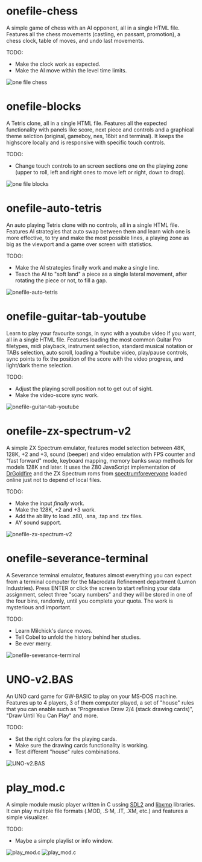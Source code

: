onefile-chess
=============
A simple game of chess with an AI opponent, all in a single HTML file. Features all the chess movements (castling, en passant, promotion), a chess clock, table of moves, and undo last movements. 

TODO: 
- Make the clock work as expected.
- Make the AI move within the level time limits.

![one file chess](https://raw.githubusercontent.com/mmoroca/vibecoding/refs/heads/main/images/onefile-chess.jpeg)

onefile-blocks
==============
A Tetris clone, all in a single HTML file. Features all the expected functionality with panels like score, next piece and controls and a graphical theme selction (original, gameboy, nes, 16bit and terminal). It keeps the highscore locally and is responsive with specific touch controls.

TODO:
- Change touch controls to an screen sections one on the playing zone (upper to roll, left and right ones to move left or right, down to drop).

![one file blocks](https://raw.githubusercontent.com/mmoroca/vibecoding/refs/heads/main/images/onefile-blocks.jpeg)

onefile-auto-tetris
===================
An auto playing Tetris clone with no controls, all in a single HTML file. Features AI strategies that auto swap between them and learn wich one is more effective, to try and make the most possible lines, a playing zone as big as the viewport and a game over screen with statistics.

TODO:
- Make the AI strategies finally work and make a single line.
- Teach the AI to "soft land" a piece as a single lateral movement, after rotating the piece or not, to fill a gap.

![onefile-auto-tetris](https://raw.githubusercontent.com/mmoroca/vibecoding/refs/heads/main/images/onefile-auto-tetris.jpeg)

onefile-guitar-tab-youtube
==========================
Learn to play your favourite songs, in sync with a youtube video if you want, all in a single HTML file. Features loading the most common Guitar Pro filetypes, midi playback, instrument selection, standard musical notation or TABs selection, auto scroll, loading a Youtube video, play/pause controls, sync points to fix the position of the score with the video progress, and light/dark theme selection.

TODO:
- Adjust the playing scroll position not to get out of sight.
- Make the video-score sync work.

![onefile-guitar-tab-youtube](https://raw.githubusercontent.com/mmoroca/vibecoding/refs/heads/main/images/onefile-guitar-tab-youtube.jpeg)

onefile-zx-spectrum-v2
======================
A simple ZX Spectrum emulator, features model selection between 48K, 128K, +2 and +3, sound (beeper) and video emulation with FPS counter and "fast forward" mode, keyboard mapping, memory banks swap methods for models 128K and later. It uses the Z80 JavaScript implementation of [DrGoldfire](https://github.com/DrGoldfire/Z80.js/tree/master) and the ZX Spectrum roms from [spectrumforeveryone](https://github.com/spectrumforeveryone/zx-roms) loaded online just not to depend of local files.

TODO:
- Make the input *finally* work.
- Make the 128K, +2 and +3 work.
- Add the ability to load .z80, .sna, .tap and .tzx files.
- AY sound support.

![onefile-zx-spectrum-v2](https://raw.githubusercontent.com/mmoroca/vibecoding/refs/heads/main/images/onefile-zx-spectrum-v2.png)

onefile-severance-terminal
==========================
A Severance terminal emulator, features almost everything you can expect from a terminal computer for the Macrodata Refinement department (Lumon Industries). Press ENTER or click the screen to start refining your data assignment, select three "scary numbers" and they will be stored in one of the four bins, randomly, until you complete your quota. The work is mysterious and important.

TODO:
- Learn Milchick's dance moves.
- Tell Cobel to unfold the history behind her studies.
- Be ever merry.

![onefile-severance-terminal](https://raw.githubusercontent.com/mmoroca/vibecoding/refs/heads/main/images/onefile-severance-terminal.png)

UNO-v2.BAS
==========
An UNO card game for GW-BASIC to play on your MS-DOS machine. Features up to 4 players, 3 of them computer played, a set of "house" rules that you can enable such as "Progressive Draw 2/4 (stack drawing cards)", "Draw Until You Can Play" and more.

TODO:
- Set the right colors for the playing cards.
- Make sure the drawing cards functionality is working.
- Test different "house" rules combinations.

![UNO-v2.BAS](https://raw.githubusercontent.com/mmoroca/vibecoding/refs/heads/main/images/UNO-v2_BAS.png)

play_mod.c
==========
A simple module music player written in C ussing [SDL2](https://github.com/libsdl-org) and [libxmp](https://github.com/libxmp/libxmp) libraries. It can play multiple file formats (.MOD, .S·M, .IT, .XM, etc.) and features a simple visualizer. 

TODO:
- Maybe a simple playlist or info window.

![play_mod.c](https://raw.githubusercontent.com/mmoroca/vibecoding/refs/heads/main/images/play_mod_main.png)
![play_mod.c](https://raw.githubusercontent.com/mmoroca/vibecoding/refs/heads/main/images/play_mod_channels.png)
